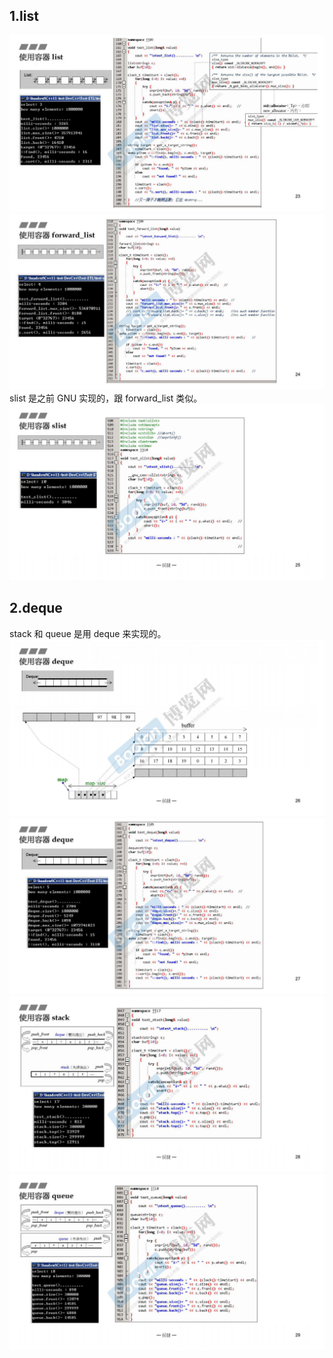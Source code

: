 ## 1.list
![](attachments/5.1.1容器之分类与各种测试（三）.jpg)
![](attachments/5.1.2容器之分类与各种测试（三）.jpg)
slist 是之前 GNU 实现的，跟 forward_list 类似。
![](attachments/5.1.3容器之分类与各种测试（三）.jpg)
  
## 2.deque
stack 和 queue 是用 deque 来实现的。
![](attachments/5.2.1容器之分类与各种测试（三）.jpg)
![](attachments/5.2.2容器之分类与各种测试（三）.jpg)
![](attachments/5.2.3容器之分类与各种测试（三）.jpg)
![](attachments/5.2.4容器之分类与各种测试（三）.jpg)